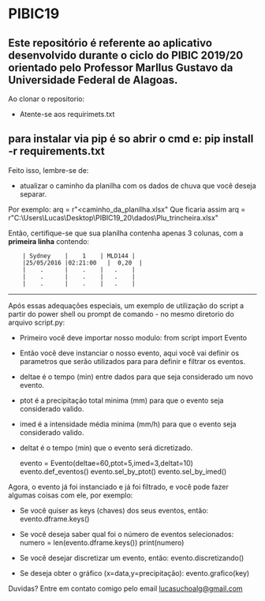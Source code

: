 # PIBIC19

Este repositório é referente ao aplicativo desenvolvido durante o ciclo do PIBIC 2019/20 orientado pelo Professor Marllus Gustavo da Universidade Federal de Alagoas.
---------------

Ao clonar o repositorio:

- Atente-se aos requirimets.txt

para instalar via pip é so abrir o cmd e:
  pip install -r requirements.txt
--------------

Feito isso, lembre-se de:
- atualizar o caminho da planilha com os dados de chuva que você deseja separar.

Por exemplo:
        arq = r"<caminho_da_planilha.xlsx"
Que ficaria assim
        arq = r"C:\Users\Lucas\Desktop\PIBIC19_20\dados\Plu_trincheira.xlsx"

Então, certifique-se que sua planilha contenha apenas 3 colunas, com a **primeira linha** contendo:

        | Sydney    |    1    | MLD144 |
        |25/05/2016	|02:21:00	|  0,20  |
        |    .      |    .    |   .    |
        |    .      |    .    |   .    |
        |    .      |    .    |   .    |

-------------
Após essas adequações especiais, um exemplo de utilização do script a partir do power shell ou prompt de comando - no mesmo diretorio do arquivo script.py:

- Primeiro você deve importar nosso modulo:
  from script import Evento
  
- Então você deve instanciar o nosso evento, aqui você vai definir os parametros que
serão utilizados para para definir e filtrar os eventos.
- deltae é o tempo (min) entre dados para que seja considerado um novo evento.
- ptot é a precipitação total minima (mm) para que o evento seja considerado valido.
- imed é a intensidade média minima (mm/h) para que o evento seja considerado valido.
- deltat é o tempo (min) que o evento será dicretizado.
  
  evento = Evento(deltae=60,ptot=5,imed=3,deltat=10)
  evento.def_eventos()
  evento.sel_by_ptot()
  evento.sel_by_imed()
 
Agora, o evento já foi instanciado e já foi filtrado, e você pode fazer algumas coisas com ele, por exemplo:

- Se você quiser as keys (chaves) dos seus eventos, então:
  evento.dframe.keys()

- Se você deseja saber qual foi o número de eventos selecionados:
  numero = len(evento.dframe.keys())
  print(numero)


- Se você desejar discretizar um evento, então:
  evento.discretizando()
  
- Se deseja obter o gráfico (x=data,y=precipitação):
  evento.grafico(key)
  

Duvidas? Entre em contato comigo pelo email lucasuchoalg@gmail.com
